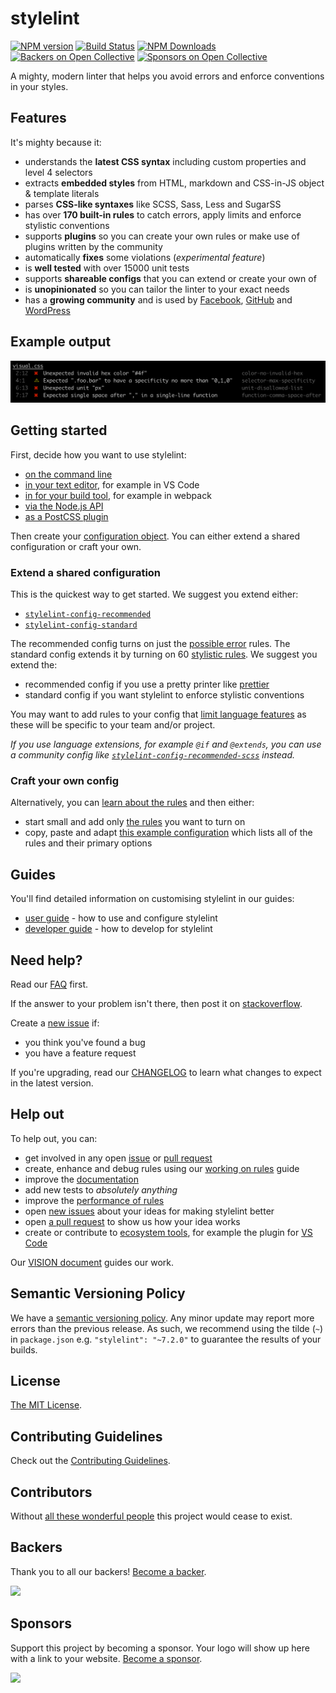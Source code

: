 # stylelint

[![NPM version](https://img.shields.io/npm/v/stylelint.svg)](https://www.npmjs.org/package/stylelint) [![Build Status](https://github.com/stylelint/stylelint/workflows/CI/badge.svg)](https://github.com/stylelint/stylelint/actions) [![NPM Downloads](https://img.shields.io/npm/dm/stylelint.svg)](https://npmcharts.com/compare/stylelint?minimal=true) [![Backers on Open Collective](https://opencollective.com/stylelint/backers/badge.svg)](#backers) [![Sponsors on Open Collective](https://opencollective.com/stylelint/sponsors/badge.svg)](#sponsors)

A mighty, modern linter that helps you avoid errors and enforce conventions in your styles.

## Features

It's mighty because it:

-   understands the **latest CSS syntax** including custom properties and level 4 selectors
-   extracts **embedded styles** from HTML, markdown and CSS-in-JS object & template literals
-   parses **CSS-like syntaxes** like SCSS, Sass, Less and SugarSS
-   has over **170 built-in rules** to catch errors, apply limits and enforce stylistic conventions
-   supports **plugins** so you can create your own rules or make use of plugins written by the community
-   automatically **fixes** some violations (*experimental feature*)
-   is **well tested** with over 15000 unit tests
-   supports **shareable configs** that you can extend or create your own of
-   is **unopinionated** so you can tailor the linter to your exact needs
-   has a **growing community** and is used by [Facebook](https://code.facebook.com/posts/879890885467584/improving-css-quality-at-facebook-and-beyond/), [GitHub](https://github.com/primer/stylelint-config-primer) and [WordPress](https://github.com/ntwb/stylelint-config-wordpress/)

## Example output

![Example](https://github.com/stylelint/stylelint/raw/master/example.png?raw=true)

## Getting started

First, decide how you want to use stylelint:

-   [on the command line](docs/user-guide/cli.md)
-   [in your text editor](docs/user-guide/complementary-tools.md#editor-plugins), for example in VS Code
-   [in for your build tool](docs/user-guide/complementary-tools.md#build-tool-plugins), for example in webpack
-   [via the Node.js API](docs/user-guide/node-api.md)
-   [as a PostCSS plugin](docs/user-guide/postcss-plugin.md)

Then create your [configuration object](docs/user-guide/configuration.md). You can either extend a shared configuration or craft your own.

### Extend a shared configuration

This is the quickest way to get started. We suggest you extend either:

-   [`stylelint-config-recommended`](https://github.com/stylelint/stylelint-config-recommended)
-   [`stylelint-config-standard`](https://github.com/stylelint/stylelint-config-standard)

The recommended config turns on just the [possible error](docs/user-guide/rules.md#possible-errors) rules. The standard config extends it by turning on 60 [stylistic rules](docs/user-guide/rules.md#stylistic-issues). We suggest you extend the:

-   recommended config if you use a pretty printer like [prettier](https://prettier.io/)
-   standard config if you want stylelint to enforce stylistic conventions

You may want to add rules to your config that [limit language features](docs/user-guide/rules.md#limit-language-features) as these will be specific to your team and/or project.

*If you use language extensions, for example `@if` and `@extends`, you can use a community config like [`stylelint-config-recommended-scss`](https://github.com/kristerkari/stylelint-config-recommended-scss) instead.*

### Craft your own config

Alternatively, you can [learn about the rules](docs/user-guide/about-rules.md) and then either:

-   start small and add only [the rules](docs/user-guide/rules.md) you want to turn on
-   copy, paste and adapt [this example configuration](docs/user-guide/example-config.md) which lists all of the rules and their primary options

## Guides

You'll find detailed information on customising stylelint in our guides:

-   [user guide](docs/user-guide.md) - how to use and configure stylelint
-   [developer guide](docs/developer-guide.md) - how to develop for stylelint

## Need help?

Read our [FAQ](docs/user-guide/faq.md) first.

If the answer to your problem isn't there, then post it on [stackoverflow](https://stackoverflow.com/questions/tagged/stylelint).

Create a [new issue](https://github.com/stylelint/stylelint/issues/new/choose) if:

-   you think you've found a bug
-   you have a feature request

If you're upgrading, read our [CHANGELOG](CHANGELOG.md) to learn what changes to expect in the latest version.

## Help out

To help out, you can:

-   get involved in any open [issue](https://github.com/stylelint/stylelint/issues) or [pull request](https://github.com/stylelint/stylelint/pulls)
-   create, enhance and debug rules using our [working on rules](docs/developer-guide/rules.md) guide
-   improve the [documentation](docs/)
-   add new tests to *absolutely anything*
-   improve the [performance of rules](docs/developer-guide/rules.md#improving-the-performance-of-a-rule)
-   open [new issues](https://github.com/stylelint/stylelint/issues/new/choose) about your ideas for making stylelint better
-   open [a pull request](https://github.com/stylelint/stylelint/compare) to show us how your idea works
-   create or contribute to [ecosystem tools](docs/user-guide/complementary-tools.md), for example the plugin for [VS Code](https://github.com/stylelint/vscode-stylelint)

Our [VISION document](VISION.md) guides our work.

## Semantic Versioning Policy

We have a [semantic versioning policy](docs/user-guide/semantic-versioning-policy.md). Any minor update may report more errors than the previous release. As such, we recommend using the tilde (`~`) in `package.json` e.g. `"stylelint": "~7.2.0"` to guarantee the results of your builds.

## License

[The MIT License](https://raw.githubusercontent.com/stylelint/stylelint/master/LICENSE).

## Contributing Guidelines

Check out the [Contributing Guidelines](CONTRIBUTING.md).

## Contributors

Without [all these wonderful people](https://github.com/stylelint/stylelint/graphs/contributors) this project would cease to exist.

## Backers

Thank you to all our backers! [Become a backer](https://opencollective.com/stylelint#backer).

<a href="https://opencollective.com/stylelint#backers" target="_blank"><img src="https://opencollective.com/stylelint/backers.svg?width=890"></a>


## Sponsors

Support this project by becoming a sponsor. Your logo will show up here with a link to your website. [Become a sponsor](https://opencollective.com/stylelint#sponsor).

<a href="https://opencollective.com/stylelint/sponsor/0/website" target="_blank"><img src="https://opencollective.com/stylelint/sponsor/0/avatar.svg"></a>
